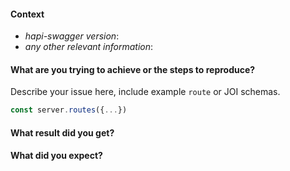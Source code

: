#### Context

* *hapi-swagger version*:
* *any other relevant information*:

#### What are you trying to achieve or the steps to reproduce?

Describe your issue here, include example `route` or JOI schemas.

```js
const server.routes({...})
```

#### What result did you get?

#### What did you expect?
